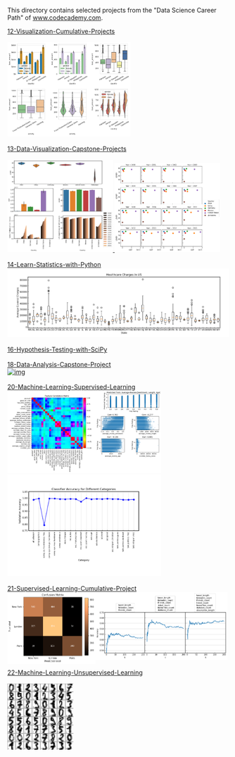 This directory contains selected projects from the "Data Science Career Path" of www.codecademy.com.

<div style="float:left">
<a href="12-Visualization-Cumulative-Projects">
12-Visualization-Cumulative-Projects</br></br>
<img src="12-Visualization-Cumulative-Projects/img/Visualizing_Kiva_Data_with_Seaborn.png" alt="img" width="280px" ></a></br></br>

<a href="13-Data-Visualization-Capstone-Projects">
13-Data-Visualization-Capstone-Projects</br></br>
<img src="13-Data-Visualization-Capstone-Projects/Life-Expectancy-and-GDP-Capstone/img/overview_plot.png" alt="img" width="240px">
<img src="13-Data-Visualization-Capstone-Projects/Life-Expectancy-and-GDP-Capstone/img/GDP_LEABY.png" alt="img" width="240px"></a></br></br>

<a href="14-Learn-Statistics-with-Python">
14-Learn-Statistics-with-Python</br>
<img src="14-Learn-Statistics-with-Python/img/boxplots.png" alt="img" width="550px"></a></br></br>

<a href="16-Hypothesis-Testing-with-SciPy">
16-Hypothesis-Testing-with-SciPy</br>
</br>
         
<a href="18-Data-Analysis-Capstone-Project">
18-Data-Analysis-Capstone-Project</br>
<img src="18-Data-Analysis-Capstone-Project/img/muscle_hub_abtest.png.png" alt="img" width="400px" ></a></br></br>

<a href="20-Machine-Learning-Supervised-Learning">
20-Machine-Learning-Supervised-Learning</br>
<img src="20-Machine-Learning-Supervised-Learning/img/yelp_regression_project.png" alt="img" width="350px">
<img src="20-Machine-Learning-Supervised-Learning/img/naive_bayes_project.png" alt="img" width="350px"></a></br></br>


<a href="21-Supervised-Learning-Cumulative-Project">
21-Supervised-Learning-Cumulative-Project</br>
<img src="21-Supervised-Learning-Cumulative-Project/img/classifying_tweets_location.png" alt="img" width="200px" align="left">
<img src="21-Supervised-Learning-Cumulative-Project/img/classifying_tweets_viral.png" alt="img" width="300px" ></a></br></br>


<a href="22-Machine-Learning-Unsupervised-Learning">
22-Machine-Learning-Unsupervised-Learning</br></br>
<img src="22-Machine-Learning-Unsupervised-Learning/handwritten_recognition_kmeans.png" alt="img" width="150px" >
</a></br></br>

</div>
